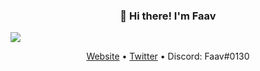 <h3 align="center">👋 Hi there! I'm Faav</h3>
<img src="https://user-images.githubusercontent.com/52789876/114120711-054a6500-98bb-11eb-92f2-33bb7d0cd41d.png" />
<p align="center">
  <a href="https://www.faav.tk">Website</a> •
  <a href="https://twitter.com/FaavXD">Twitter</a> •
  <a>Discord: Faav#0130</a>
</p>

